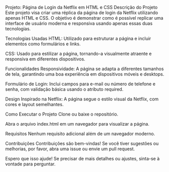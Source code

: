 Projeto: Página de Login da Netflix em HTML e CSS
Descrição do Projeto
Este projeto visa criar uma réplica da página de login da Netflix utilizando apenas HTML e CSS. O objetivo é demonstrar como é possível replicar uma interface de usuário moderna e responsiva usando apenas essas duas tecnologias.

Tecnologias Usadas
HTML: Utilizado para estruturar a página e incluir elementos como formulários e links.

CSS: Usado para estilizar a página, tornando-a visualmente atraente e responsiva em diferentes dispositivos.

Funcionalidades
Responsividade: A página se adapta a diferentes tamanhos de tela, garantindo uma boa experiência em dispositivos móveis e desktops.

Formulário de Login: Inclui campos para e-mail ou número de telefone e senha, com validação básica usando o atributo required.

Design Inspirado na Netflix: A página segue o estilo visual da Netflix, com cores e layout semelhantes.

Como Executar o Projeto
Clone ou baixe o repositório.

Abra o arquivo index.html em um navegador para visualizar a página.

Requisitos
Nenhum requisito adicional além de um navegador moderno.

Contribuições
Contribuições são bem-vindas! Se você tiver sugestões ou melhorias, por favor, abra uma issue ou envie um pull request.

Espero que isso ajude! Se precisar de mais detalhes ou ajustes, sinta-se à vontade para perguntar.
